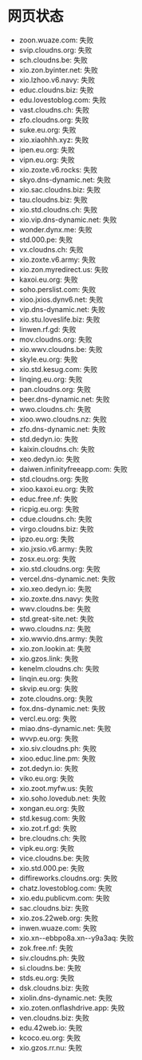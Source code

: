 # 网页状态
- zoon.wuaze.com: 失败
- svip.cloudns.org: 失败
- sch.cloudns.be: 失败
- xio.zon.byinter.net: 失败
- xio.lzhoo.v6.navy: 失败
- educ.cloudns.biz: 失败
- edu.lovestoblog.com: 失败
- vast.cloudns.ch: 失败
- zfo.cloudns.org: 失败
- suke.eu.org: 失败
- xio.xiaohhh.xyz: 失败
- ipen.eu.org: 失败
- vipn.eu.org: 失败
- xio.zoxte.v6.rocks: 失败
- skyo.dns-dynamic.net: 失败
- xio.sac.cloudns.biz: 失败
- tau.cloudns.biz: 失败
- xio.std.cloudns.ch: 失败
- xio.vip.dns-dynamic.net: 失败
- wonder.dynx.me: 失败
- std.000.pe: 失败
- vx.cloudns.ch: 失败
- xio.zoxte.v6.army: 失败
- xio.zon.myredirect.us: 失败
- kaxoi.eu.org: 失败
- soho.perslist.com: 失败
- xioo.jxios.dynv6.net: 失败
- vip.dns-dynamic.net: 失败
- xio.stu.loveslife.biz: 失败
- linwen.rf.gd: 失败
- mov.cloudns.org: 失败
- xio.wwv.cloudns.be: 失败
- skyle.eu.org: 失败
- xio.std.kesug.com: 失败
- linqing.eu.org: 失败
- pan.cloudns.org: 失败
- beer.dns-dynamic.net: 失败
- wwo.cloudns.ch: 失败
- xioo.wwo.cloudns.nz: 失败
- zfo.dns-dynamic.net: 失败
- std.dedyn.io: 失败
- kaixin.cloudns.ch: 失败
- xeo.dedyn.io: 失败
- daiwen.infinityfreeapp.com: 失败
- std.cloudns.org: 失败
- xioo.kaxoi.eu.org: 失败
- educ.free.nf: 失败
- ricpig.eu.org: 失败
- cdue.cloudns.ch: 失败
- virgo.cloudns.biz: 失败
- ipzo.eu.org: 失败
- xio.jxsio.v6.army: 失败
- zosx.eu.org: 失败
- xio.std.cloudns.org: 失败
- vercel.dns-dynamic.net: 失败
- xio.xeo.dedyn.io: 失败
- xio.zoxte.dns.navy: 失败
- wwv.cloudns.be: 失败
- std.great-site.net: 失败
- wwo.cloudns.nz: 失败
- xio.wwvio.dns.army: 失败
- xio.zon.lookin.at: 失败
- xio.gzos.link: 失败
- kenelm.cloudns.ch: 失败
- linqin.eu.org: 失败
- skvip.eu.org: 失败
- zote.cloudns.org: 失败
- fox.dns-dynamic.net: 失败
- vercl.eu.org: 失败
- miao.dns-dynamic.net: 失败
- wvvp.eu.org: 失败
- xio.siv.cloudns.ph: 失败
- xioo.educ.line.pm: 失败
- zot.dedyn.io: 失败
- viko.eu.org: 失败
- xio.zoot.myfw.us: 失败
- xio.soho.lovedub.net: 失败
- xongan.eu.org: 失败
- std.kesug.com: 失败
- xio.zot.rf.gd: 失败
- bre.cloudns.ch: 失败
- vipk.eu.org: 失败
- vice.cloudns.be: 失败
- xio.std.000.pe: 失败
- diffireworks.cloudns.org: 失败
- chatz.lovestoblog.com: 失败
- xio.edu.publicvm.com: 失败
- sac.cloudns.biz: 失败
- xio.zos.22web.org: 失败
- inwen.wuaze.com: 失败
- xio.xn--ebbpo8a.xn--y9a3aq: 失败
- zok.free.nf: 失败
- siv.cloudns.ph: 失败
- si.cloudns.be: 失败
- stds.eu.org: 失败
- dsk.cloudns.biz: 失败
- xiolin.dns-dynamic.net: 失败
- xio.zoten.onflashdrive.app: 失败
- ven.cloudns.biz: 失败
- edu.42web.io: 失败
- kcoco.eu.org: 失败
- xio.gzos.rr.nu: 失败

